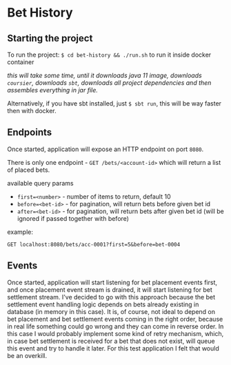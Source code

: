 # Bet History

## Starting the project

To run the project: `$ cd bet-history && ./run.sh` to run it inside docker container

_this will take some time, until it downloads java 11 image, downloads `coursier`, downloads `sbt`, downloads all project dependencies and then assembles everything in jar file._

Alternatively, if you have sbt installed, just `$ sbt run`, this will be way faster then with docker.

## Endpoints

Once started, application will expose an HTTP endpoint on port `8080`.

There is only one endpoint - `GET /bets/<account-id>` which will return a list of placed bets.

available query params

* `first=<number>` - number of items to return, default 10
* `before=<bet-id>` - for pagination, will return bets before given bet id
* `after=<bet-id>` - for pagination, will return bets after given bet id (will be ignored if passed together with before)

example: 
```
GET localhost:8080/bets/acc-0001?first=5&before=bet-0004
```

## Events

Once started, application will start listening for bet placement events first, and once placement event stream is drained, it will start listening for bet settlement stream. I've decided to go with this approach because the bet settlement event handling logic depends on bets already existing in database (in memory in this case). It is, of course, not ideal to depend on bet placement and bet settlement events coming in the right order, because in real life something could go wrong and they can come in reverse order. In this case I would probably implement some kind of retry mechanism, which, in case bet settlement is received for a bet that does not exist, will queue this event and try to handle it later. For this test application I felt that would be an overkill.